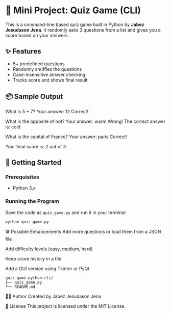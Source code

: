 # 🧠 Mini Project: Quiz Game (CLI)

This is a command-line based quiz game built in Python by **Jabez Jesudason Jena**. It randomly asks 3 questions from a list and gives you a score based on your answers.

## ✨ Features

- 5+ predefined questions
- Randomly shuffles the questions
- Case-insensitive answer checking
- Tracks score and shows final result

## 📦 Sample Output


What is 5 + 7?
Your answer: 12
Correct!

What is the opposite of hot?
Your answer: warm
Wrong! The correct answer is: cold

What is the capital of France?
Your answer: paris
Correct!

Your final score is: 2 out of 3


## 🚀 Getting Started

### Prerequisites

- Python 3.x

### Running the Program

Save the code as `quiz_game.py` and run it in your terminal:

```bash
python quiz_game.py
```
🛠️ Possible Enhancements
Add more questions or load them from a JSON file

Add difficulty levels (easy, medium, hard)

Keep score history in a file

Add a GUI version using Tkinter or PyQt

```
quiz-game-python-cli/
├── quiz_game.py
└── README.md
```

👨‍💻 Author
Created by Jabez Jesudason Jena

📝 License
This project is licensed under the MIT License.

